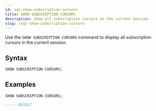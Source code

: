 ```yaml
---
id: sql-show-subscription-cursors
title: SHOW SUBSCRIPTION CURSORS
description: Show all subscription cursors in the current session.
slug: /sql-show-subscription-cursors
---
```

<head>
  <link rel="canonical" href="https://docs.risingwave.com/docs/current/sql-show-subscription-cursors/" />
</head>

Use the `SHOW SUBSCRIPTION CURSORS` command to display all subscription cursors in the current session.

## Syntax

```sql
SHOW SUBSCRIPTION CURSORS;
```

## Examples

```sql
SHOW SUBSCRIPTION CURSORS;

------RESULT
 
```
